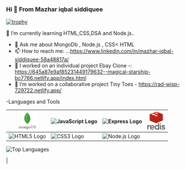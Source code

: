 ### Hi 👋 From Mazhar iqbal siddiquee
[![trophy](https://github-profile-trophy.vercel.app/?username=mazhariqbasiddiquee)](https://github.com/ryo-ma/github-profile-trophy)













 🌱 I’m currently learning HTML,CSS,DSA  and Node.js..
- 💬 Ask me about MongoDb , Node.js , CSS< HTML
- 📫 How to reach me: ...https://www.linkedin.com/in/mazhar-iqbal-siddiquee-58a48817a/
- 🔭 I worked on an individual project Ebay Clone -: https://645a87e9af85231449179632--magical-starship-bc7766.netlify.app/index.html
- 🤝 I’m worked on a collaborative project Tiny Toes - https://rad-wisp-729722.netlify.app/




-Languages and Tools

| <img src="https://raw.githubusercontent.com/devicons/devicon/master/icons/mongodb/mongodb-original-wordmark.svg" alt="MongoDB Logo" width="50" height="50"> | <img src="https://upload.wikimedia.org/wikipedia/commons/9/99/Unofficial_JavaScript_logo_2.svg" alt="JavaScript Logo" width="50" height="50"> | <img src="https://upload.wikimedia.org/wikipedia/commons/6/64/Expressjs.png" alt="Express Logo" width="50" height="50"> | <img src="https://raw.githubusercontent.com/devicons/devicon/master/icons/redis/redis-original-wordmark.svg" alt="Redis Logo" width="50" height="50"> |
|---|---|---|---|
| <img src="https://upload.wikimedia.org/wikipedia/commons/6/61/HTML5_logo_and_wordmark.svg" alt="HTML5 Logo" width="50" height="50"> | <img src="https://upload.wikimedia.org/wikipedia/commons/d/d5/CSS3_logo_and_wordmark.svg" alt="CSS3 Logo" width="50" height="50"> | <img src="https://upload.wikimedia.org/wikipedia/commons/d/d9/Node.js_logo.svg" alt="Node.js Logo" width="50" height="50"> | |




![Top Languages](https://github.com/mazhariqbasiddiquee/your-repository/blob/master/languages.svg)





 |







